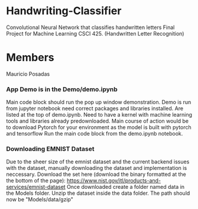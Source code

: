 # Handwriting-Classifier
Convolutional Neural Network that classifies handwritten letters
Final Project for Machine Learning CSCI 425. (Handwritten Letter Recognition)


# Members
Mauricio Posadas

### App Demo is in the Demo/demo.ipynb
Main code block should run the pop up window demonstration. Demo is run from jupyter notebook
need correct packages and libraries installed. Are listed at the top of demo.ipynb. Need to have a kernel with machine learning tools and libraries already predownloaded. Main course of action would be to download Pytorch for your environment as the model is built with pytorch and tensorflow
Run the main code block from the demo.ipynb notebook. 

### Downloading EMNIST Dataset
Due to the sheer size of the emnist dataset and the current backend issues with the dataset, manually downloading the dataset and implementation is neccessary.
Download the set here (download the binary formatted at the the bottom of the page): https://www.nist.gov/itl/products-and-services/emnist-dataset
Once downloaded create a folder named data in the Models folder. Unzip the dataset inside the data folder. The path should now be "Models/data/gzip"

